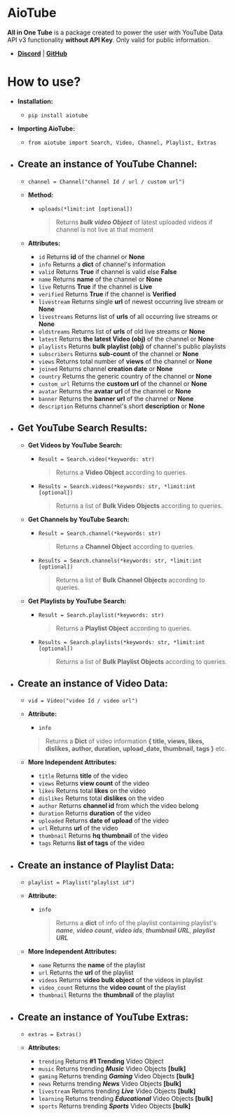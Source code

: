 
# AioTube           
 **All in One Tube** is a package created to power the user with YouTube Data API v3 functionality **without API Key**. Only valid for public information.   
    
 - **[Discord](https://discord.gg/YAFGAaMrTC)** | **[GitHub](https://github.com/jnsougata/AioTube)**
# How to use?         
 - **Installation:**     
    - `pip install aiotube`  
    
 - **Importing AioTube:**     
    - `from aiotube import Search, Video, Channel, Playlist, Extras`   
   
 - **Create an instance of YouTube Channel:** 
   - 
     - `channel = Channel("channel Id / url / custom url") `    
            
     - **Method:**
        - `uploads(*limit:int [optional])`       
             > Returns ***bulk video Object*** of latest uploaded videos if channel is not live at that moment
     - **Attributes:** 
       - `id` Returns **id** of the channel or **None**
       - `info` Returns a **dict** of channel's information
       - `valid` Returns **True** if channel is valid else **False**
       - `name` Returns **name** of the channel or **None**
       - `live` Returns **True** if the channel is **Live**
       - `verified` Returns **True** if the channel is **Verified**
       - `livestream` Returns single **url** of newest occurring live stream or **None**
       - `livestreams` Returns list of **urls** of all occurring live streams or **None**
       - `oldstreams` Returns list of **urls** of old live streams or **None**
       - `latest` Returns **the latest Video (obj)** of the channel or **None**
       - `playlists` Returns **bulk playlist (obj)** of channel's public playlists
       - `subscribers` Returns **sub-count** of the channel or **None**        
       - `views` Returns total number of **views** of the channel or **None**           
       - `joined` Returns channel **creation date** or **None**       
       - `country` Returns the generic country of the channel or **None**      
       - `custom_url` Returns the **custom url** of the channel or **None**
       - `avatar` Returns the **avatar url** of the channel or **None**       
       - `banner` Returns the **banner url** of the channel or **None**  
       - `description` Returns channel's short **description** or **None**

 - **Get YouTube Search Results:**
   - 
     - **Get Videos by YouTube Search:**     
        - `Result = Search.video(*keywords: str)`   
		       
            > Returns a **Video Object** according to queries. 
			     
        - `Results = Search.videos(*keywords: str, *limit:int [optional])`   
		        
           > Returns a list of **Bulk Video Objects** according to queries.    
           
     - **Get Channels by YouTube Search:**    
       
        - `Result = Search.channel(*keywords: str)`          
             > Returns a **Channel Object** according to queries.     
		  
        - `Results = Search.channels(*keywords: str, *limit:int [optional])`          
	 
           > Returns a list of **Bulk Channel Objects** according to queries.    
           
     - **Get Playlists by YouTube Search:**    
        - `Result = Search.playlist(*keywords: str)`          
             > Returns a **Playlist Object** according to queries. 
		 
        - `Results = Search.playlists(*keywords: str, *limit:int [optional])`
            > Returns a list of **Bulk Playlist Objects** according to queries. 
		 
 - **Create an instance of Video Data:**
   - 
     - `vid = Video("video Id / video url")`
       
     - **Attribute:**     
        - `info`     
         > Returns a **Dict** of video information **{ title, views, likes, dislikes, author, duration, upload_date, thumbnail, tags }** etc.      
      
     - **More Independent Attributes:**          
         - `title`  Returns **title** of the video          
         - `views`  Returns **view count** of the video          
         - `likes`  Returns total **likes** on the video          
         - `dislikes`  Returns total **dislikes** on the video          
         - `author`  Returns **channel id** from which the video belong          
         - `duration`  Returns **duration** of the video          
         - `uploaded`  Returns **date of upload** of the video                   
         - `url` Returns **url** of the video    
         - `thumbnail`  Returns **hq thumbnail** of the video  
         - `tags`  Returns **list of tags** of the video
     
 - **Create an instance of Playlist Data:** 
   - 
  
     - `playlist = Playlist("playlist id")`
  
     - **Attribute:**
   
        - `info`   
           > Returns a **dict** of info of the playlist containing playlist's ***name***, ***video count***, ***video ids***, ***thumbnail URL***, ***playlist URL***  
			
     - **More Independent Attributes:**
       - `name`  Returns the **name** of the playlist  
       - `url`  Returns the **url** of the playlist 
       - `videos`  Returns **video bulk object** of the videos in playlist 
       - `video_count`  Returns the **video count** of the playlist 
       - `thumbnail`  Returns the **thumbnail** of the playlist
    
 - **Create an instance of YouTube Extras:**
   - 
      - `extras = Extras()`    
      
      - **Attributes:**    
         - `trending`  Returns **#1 Trending** Video Object    
         - `music`  Returns trending ***Music*** Video Objects **[bulk]**   
         - `gaming`  Returns trending ***Gaming*** Video Objects **[bulk]**    
         - `news`  Returns trending ***News*** Video Objects **[bulk]**    
         - `livestream`  Returns trending ***Live*** Video Objects **[bulk]**    
         - `learning`  Returns trending ***Educational*** Video Objects **[bulk]**    
         - `sports`  Returns trending ***Sports*** Video Objects **[bulk]**